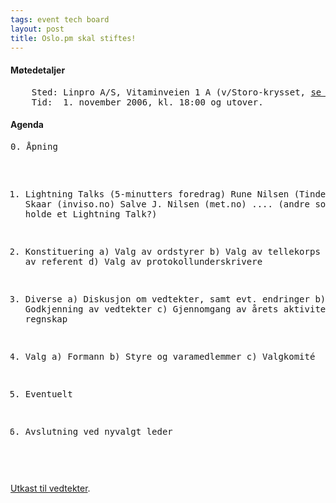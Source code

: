 ```yaml
---
tags: event tech board
layout: post
title: Oslo.pm skal stiftes!
---
```

<h4>Møtedetaljer</h4>
<pre>    Sted: Linpro A/S, Vitaminveien 1 A (v/Storo-krysset, <a href="http://kart.gulesider.no/kart/map.c?id=a_1250847" title="Link til karttjeneste">se kart</a>)
    Tid:  1. november 2006, kl. 18:00 og utover.</pre>

<h4>Agenda</h4>
<pre>0. Åpning

1. Lightning Talks (5-minutters foredrag)
   Rune Nilsen (Tinde)
   Trym Skaar (inviso.no)
   Salve J. Nilsen (met.no)
   .... (andre som har lyst å holde et Lightning Talk?)

2. Konstituering
   a) Valg av ordstyrer
   b) Valg av tellekorps
   c) Valg av referent
   d) Valg av protokollunderskrivere

3. Diverse
   a) Diskusjon om vedtekter, samt evt. endringer
   b) Godkjenning av vedtekter
   c) Gjennomgang av årets aktiviteter, regnskap

4. Valg
   a) Formann
   b) Styre og varamedlemmer
   c) Valgkomité

5. Eventuelt

6. Avslutning ved nyvalgt leder
</pre>

<p><a href="/vedtekter.shtml" title="Oslo.pm sine foreslåtte vedtekter">Utkast til vedtekter</a>.</p>

